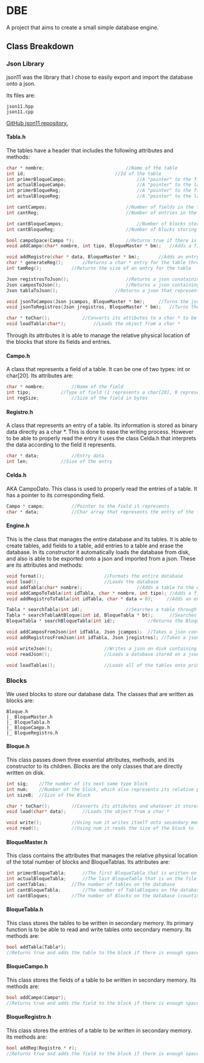 # DBE

A project that aims to create a small simple database engine. 

## Class Breakdown

### Json Library

json11 was the library that I chose to easily export and import the database onto a json.

Its files are:

```
json11.hpp
json11.cpp
```

[GitHub json11 repository.](https://github.com/dropbox/json11)

#### Tabla.h

The tables have a header that includes the following attributes and methods:

```c++
char * nombre;								//Name of the table
int id;									//Id of the table
int primerBloqueCampo;							//A "pointer" to the first block of fields
int actualBloqueCampo;							//A "pointer" to the last block of fields
int primerBloqueReg;							//A "pointer" to the first block of entries
int actualBloqueReg;							//A "pointer" to the last block of entries

int cantCampos;								//Number of fields in the table
int cantReg;								//Number of entries in the table

int cantBloqueCampos;							//Number of blocks storing the fields
int cantBloqueReg;							//Number of blocks storing the entires

bool campoSpace(Campo *);					//Returns true if there is enough space for another 
void addCampo(char* nombre, int tipo, BloqueMaster * bm);	//Adds a field to the table

void addRegistro(char * data, BloqueMaster * bm);		//Adds an entry to the table
char * generateReg();		//Returns a char * entry for the table through cmd and user input
int tamReg();			//Returns the size of an entry for the table

Json registrosToJson();						//Returns a json conataining all of its entries
Json camposToJson();						//Returns a json containing all of its fields
Json tablaToJson();						//Returns a json that represents the entire table

void jsonToCampos(Json jcampos, BloqueMaster * bm);		//Turns the json into fields
void jsonToRegistros(Json jregistros, BloqueMaster * bm);	//Turns the json into entries

char * toChar();			//Converts its attibutes to a char * to be written on disk
void loadTabla(char*);			//Loads the object from a char *
```

Through its attributes it is able to manage the relative physical location of the blocks that store its fields and entries. 

#### Campo.h

A class that represents a field of a table. It can be one of two types: int or char[20]. Its attributes are:

```c++
char * nombre;			//Name of the field
int tipo;			//Type of field (1 represents a char[20], 0 represents an int)
int regSize;			//Size of the field in bytes
```

#### Registro.h

A class that represents an entry of a table. Its information is stored as binary data directly as a char *. This is done to ease the writing process. However to be able to properly read the entry it uses the class Celda.h that interprets the data according to the field it represents.

```c++
char * data;			//Entry data
int len;			//Size of the entry
```

#### Celda.h

AKA CampoDato. This class is used to properly read the entries of a table. It has a pointer to its corresponding field.

```c++
Campo * campo;			//Pointer to the field it represents
char * data;			//Char array that represents the entry of the field it stores
```

#### Engine.h

This is the class that manages the entire database and its tables. It is able to create tables, add fields to a table, add entries to a table and erase the database. In its constructor it automatically loads the database from disk, and also is able to be exported onto a json and imported from a json. These are its attributes and methods:

```c++
void format();						//Formats the entire database
void load();						//Loads the database
void addTabla(char* nombre);					//Adds a table to the database
void addCampoToTabla(int idTabla, char * nombre, int tipo);	//Adds a field to a table
void addRegistroToTabla(int idTabla, char * data = 0);	   //Adds an entry to a table

Tabla * searchTabla(int id);				//Searches a table through its id
Tabla * searchTablaAtBloque(int id, BloqueTabla * bt);		//Searches a table on a BloqueTabla
BloqueTabla * searchBloqueTabla(int id);			//Returns the BloqueTabla containing the table

void addCamposFromJson(int idTabla, Json jcampos);	//Takes a json containing fields and adds them to a table
void addRegistrosFromJson(int idTabla, Json jregistros); //Takes a json containing entries aqnd adds them to a table

void writeJson();					//Writes a json on disk containing the entire database
void readJson();					//Loads a database stored on a json			

void loadTablas();					//Loads all of the tables onto primary memory
```

### Blocks

We used blocks to store our database data. The classes that are written as blocks are:

```
Bloque.h
|_ BloqueMaster.h
|_ BloqueTabla.h
|_ BloqueCampo.h
|_ BloqueRegistro.h
```

#### Bloque.h

This class passes down three essential attributes, methods, and its constructor to its children. Blocks are the only classes that are directly written on disk.

```c++
int sig;	//The number of its next same type block
int num;	//Number of the block, which also represents its relative physical location
int sizeB; 	//Size of the Block

char * toChar();		//Converts its attibutes and whatever it stores a char * to be written on disk
void load(char* data);		//Loads the object from a char *

void write();			//Using num it writes itself onto secondary memory
void read();			//Using num it reads the size of the block to load the data it stored
```

#### BloqueMaster.h 

This class contains the attributes that manages the relative physical location of the total number of blocks and BloqueTablas. Its attributes are:

```c++
int primerBloqueTabla;		//The first BloqueTabla that is written on disk, will ALWAYS be 1
int actualBloqueTabla;		//The last BloqueTabla that is on the file
int cantTablas;			//The number of tables on the database
int cantBloqueTabla;	   	//The number of TablaBloques on the database
int cantBloques;		//The number of Blocks on the database (counting itself)
```

#### BloqueTabla.h

This class stores the tables to be written in secondary memory. Its primary function is to be able to read and write tables onto secondary memory. Its methods are:

```c++
bool addTabla(Tabla*);	
//Returns true and adds the table to the block if there is enough space for it, otherwise it returns false
```

#### BloqueCampo.h

This class stores the fields of a table to be written in secondary memory. Its methods are:

```c++
bool addCampo(Campo*);	
//Returns true and adds the field to the block if there is enough space for it, otherwise it returns false
```

#### BloqueRegistro.h

This class stores the entries of a table to be written in secondary memory. Its methods are:

```c++
bool addReg(Registro * r);	
//Returns true and adds the field to the block if there is enough space for it, otherwise it returns false
```
